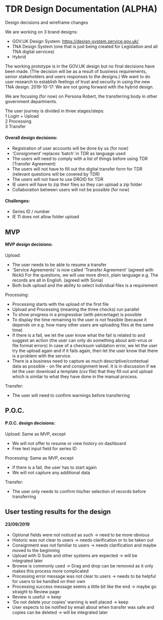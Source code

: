 # TDR Design Documentation (ALPHA)
Design decisions and wireframe changes



We are working on 3 brand designs:
- GOV.UK Design System: https://design-system.service.gov.uk/  
- TNA Design System (one that is just being created for Legislation and all TNA digital services)
- Hybrid

The working prototype is in the GOV.UK design but no final decisions have been made.
(The decision will be as a result of business requirements, senior stakeholders and users responses to the designs.)
We want to do user research to establish feelings of trust and security in using the new TNA design.
2019-10-17: We are not going forward with the hybrid design.



We are focusing (for now) on Persona Robert, the transferring body in other government departments.  



The user journey is divided in three stages/steps:  
1 Login + Upload  
2 Processing  
3 Transfer  




#### Overall design decisions:
- Registration of user accounts will be done by us (for now)
- ‘Consignment’ replaces ‘batch’ in TDR as language used
- The users will need to comply with a list of things before using TDR (Transfer Agreement)
- The users will not have to fill out the digital transfer form for TDR (relevant questions will be covered by TDR)
- The users will not have to use DROID for TDR
- IE users will have to zip their files so they can upload a zip folder
- Collaboration between users will not be possible (for now)


#### Challenges:
- Series ID / number
- IE 11 does not allow folder upload



## MVP

#### MVP design decisions:
Upload: 
- The user needs to be able to resume a transfer
- 'Service Agreements' is now called 'Transfer Agreement' (agreed with Nicki)
For the questions, we will use more direct,  plain language e.g. The records are all in English. (agreed with Sonia)
- Both bulk upload and the ability to select individual files is a requirement

Processing:
- Processing starts with the upload of the first file
- Upload and Processing (meaning the three checks) run parallel
- To show progress in a progressbar (with percentage) is possible 
- To display the time remaining to the user is not feasible (because it depends on e.g. how many other users are uploading files at the same time)
- If there is a fail, we let the user know what the fail is related to and suggest an action (the user can only do something about anti-virus or file format errors)
In case of a checksum validation error, we let the user try the upload again and if it fails again, then let the user know that there is a problem with the service.
- There is a business need to capture as much descriptive/contextual data as possible - on file and consignment level.
It is in discussion if we let the user download a template (csv file) that they fill out and upload which is similar to what they have done in the manual process.

Transfer:
- The user will need to confirm warnings before transferring




## P.O.C.

#### P.O.C. design decisions:

Upload:
Same as MVP, except
- We will not offer to resume or view history on dashboard
- Free text input field for series ID

Processing:
Same as MVP, except
- If there is a fail, the user has to start again
- We will not capture any additional data

Transfer:
- The user only needs to confirm his/her selection of records before transferring



## User testing results for the design

#### 23/09/2019 
- Optional fields were not noticed as such -> need to be more obvious
- Historic was not clear to users -> needs clarification or to be taken out
- Consignment was not familiar to users -> needs clarification and maybe moved to the beginning
- Upload with G Suite and other systems are expected -> will be integrated later
- Browse is commonly used -> Drag and drop can be removed as it only makes this process more complicated
- Processing error message was not clear to users -> needs to be helpful for users to be handled on their own
- Processing success message seems a little bit like the end -> maybe go straight to Review page
- Review is useful -> keep
- ‘Do not delete your copies’ warning is well placed -> keep
- User expects to be notified by email about when transfer was safe and copies can be deleted -> will be integrated later


